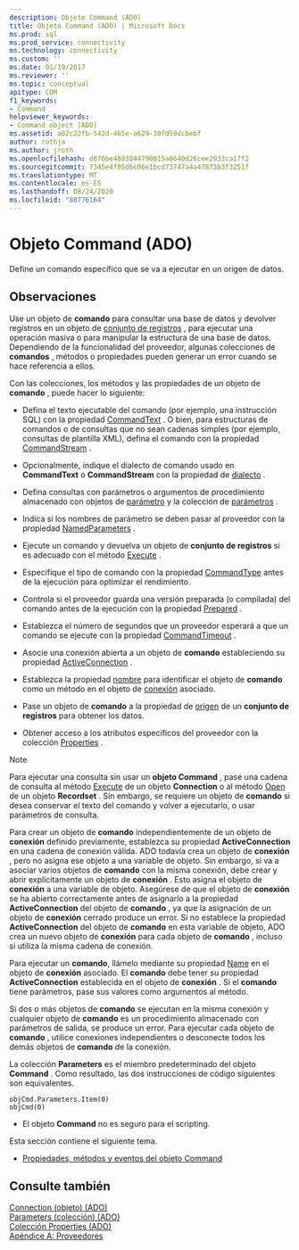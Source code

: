 ```yaml
---
description: Objeto Command (ADO)
title: Objeto Command (ADO) | Microsoft Docs
ms.prod: sql
ms.prod_service: connectivity
ms.technology: connectivity
ms.custom: ''
ms.date: 01/19/2017
ms.reviewer: ''
ms.topic: conceptual
apitype: COM
f1_keywords:
- Command
helpviewer_keywords:
- Command object [ADO]
ms.assetid: a02c22fb-542d-465e-a629-30fd59dcbebf
author: rothja
ms.author: jroth
ms.openlocfilehash: d876be4883844790815a0640d26cee2933ca17f2
ms.sourcegitcommit: 7345e4f05d6c06e1bcd73747a4a47873b3f3251f
ms.translationtype: MT
ms.contentlocale: es-ES
ms.lasthandoff: 08/24/2020
ms.locfileid: "88776164"
---
```

# <a name="command-object-ado"></a>Objeto Command (ADO)
Define un comando específico que se va a ejecutar en un origen de datos.  
  
## <a name="remarks"></a>Observaciones  
 Use un objeto de **comando** para consultar una base de datos y devolver registros en un objeto de [conjunto de registros](./recordset-object-ado.md) , para ejecutar una operación masiva o para manipular la estructura de una base de datos. Dependiendo de la funcionalidad del proveedor, algunas colecciones de **comandos** , métodos o propiedades pueden generar un error cuando se hace referencia a ellos.  
  
 Con las colecciones, los métodos y las propiedades de un objeto de **comando** , puede hacer lo siguiente:  
  
-   Defina el texto ejecutable del comando (por ejemplo, una instrucción SQL) con la propiedad [CommandText](./commandtext-property-ado.md) . O bien, para estructuras de comandos o de consultas que no sean cadenas simples (por ejemplo, consultas de plantilla XML), defina el comando con la propiedad [CommandStream](./commandstream-property-ado.md) .  
  
-   Opcionalmente, indique el dialecto de comando usado en **CommandText** o **CommandStream** con la propiedad de [dialecto](./dialect-property.md) .  
  
-   Defina consultas con parámetros o argumentos de procedimiento almacenado con objetos de [parámetro](./parameter-object.md) y la colección de [parámetros](./parameters-collection-ado.md) .  
  
-   Indica si los nombres de parámetro se deben pasar al proveedor con la propiedad [NamedParameters](./namedparameters-property-ado.md) .  
  
-   Ejecute un comando y devuelva un objeto de **conjunto de registros** si es adecuado con el método [Execute](./execute-method-ado-command.md) .  
  
-   Especifique el tipo de comando con la propiedad [CommandType](./commandtype-property-ado.md) antes de la ejecución para optimizar el rendimiento.  
  
-   Controla si el proveedor guarda una versión preparada (o compilada) del comando antes de la ejecución con la propiedad [Prepared](./prepared-property-ado.md) .  
  
-   Establezca el número de segundos que un proveedor esperará a que un comando se ejecute con la propiedad [CommandTimeout](./commandtimeout-property-ado.md) .  
  
-   Asocie una conexión abierta a un objeto de **comando** estableciendo su propiedad [ActiveConnection](./activeconnection-property-ado.md) .  
  
-   Establezca la propiedad [nombre](./name-property-ado.md) para identificar el objeto de **comando** como un método en el objeto de [conexión](./connection-object-ado.md) asociado.  
  
-   Pase un objeto de **comando** a la propiedad de [origen](./source-property-ado-recordset.md) de un **conjunto de registros** para obtener los datos.  
  
-   Obtener acceso a los atributos específicos del proveedor con la colección [Properties](./properties-collection-ado.md) .  
  
> [!NOTE]
>  Para ejecutar una consulta sin usar un **objeto Command** , pase una cadena de consulta al método [Execute](./execute-method-ado-connection.md) de un objeto **Connection** o al método [Open](./open-method-ado-recordset.md) de un objeto **Recordset** . Sin embargo, se requiere un objeto de **comando** si desea conservar el texto del comando y volver a ejecutarlo, o usar parámetros de consulta.  
  
 Para crear un objeto de **comando** independientemente de un objeto de **conexión** definido previamente, establezca su propiedad **ActiveConnection** en una cadena de conexión válida. ADO todavía crea un objeto de **conexión** , pero no asigna ese objeto a una variable de objeto. Sin embargo, si va a asociar varios objetos de **comando** con la misma conexión, debe crear y abrir explícitamente un objeto de **conexión** . Esto asigna el objeto de **conexión** a una variable de objeto. Asegúrese de que el objeto de **conexión** se ha abierto correctamente antes de asignarlo a la propiedad **ActiveConnection** del objeto de **comando** , ya que la asignación de un objeto de **conexión** cerrado produce un error. Si no establece la propiedad **ActiveConnection** del objeto de **comando** en esta variable de objeto, ADO crea un nuevo objeto de **conexión** para cada objeto de **comando** , incluso si utiliza la misma cadena de conexión.  
  
 Para ejecutar un **comando**, llámelo mediante su propiedad [Name](./name-property-ado.md) en el objeto de **conexión** asociado. El **comando** debe tener su propiedad **ActiveConnection** establecida en el objeto de **conexión** . Si el **comando** tiene parámetros, pase sus valores como argumentos al método.  
  
 Si dos o más objetos de **comando** se ejecutan en la misma conexión y cualquier objeto de **comando** es un procedimiento almacenado con parámetros de salida, se produce un error. Para ejecutar cada objeto de **comando** , utilice conexiones independientes o desconecte todos los demás objetos de **comando** de la conexión.  
  
 La colección **Parameters** es el miembro predeterminado del objeto **Command** . Como resultado, las dos instrucciones de código siguientes son equivalentes.  
  
```  
objCmd.Parameters.Item(0)  
objCmd(0)  
```  
  
-   El objeto **Command** no es seguro para el scripting.  
  
 Esta sección contiene el siguiente tema.  
  
-   [Propiedades, métodos y eventos del objeto Command](./command-object-properties-methods-and-events.md)  
  
## <a name="see-also"></a>Consulte también  
 [Connection (objeto) (ADO)](./connection-object-ado.md)   
 [Parameters (colección) (ADO)](./parameters-collection-ado.md)   
 [Colección Properties (ADO)](./properties-collection-ado.md)   
 [Apéndice A: Proveedores](../../guide/appendixes/appendix-a-providers.md)
